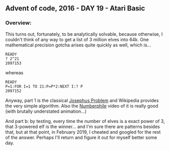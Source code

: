 ## Advent of code, 2016 - DAY 19 - Atari Basic

### Overview:

This turns out, fortunately, to be analytically solvable, because otherwise, 
I couldn't think of any way to get a list of 3 million elves into 64k. One 
mathematical precision gotcha arises quite quickly as well, which is...

```
READY
? 2^21
2097153
```

whereas

```
READY
P=1:FOR I=1 TO 21:P=P*2:NEXT I:? P
2097152
```

Anyway, part 1 is the classical [Josephus Problem](https://en.wikipedia.org/wiki/Josephus_problem) and 
Wikipedia provides the very simple algorithm. Also the [Numberphile](https://www.youtube.com/watch?v=uCsD3ZGzMgE)
video of it is really good (with brutally understated animation...)

And part b: by testing, every time the number of elves is a exact power of 3, that 3-powered elf is
the winner... and I'm sure there are patterns besides that, but at that point, in February 2019, I cheated
and googled for the rest of the answer. Perhaps I'll return and figure it out for myself better some day.
